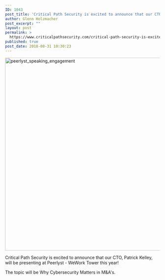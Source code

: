 ```yaml
---
ID: 1043
post_title: 'Critical Path Security is excited to announce that our CTO, Patrick Kelley, will be presenting at Peerlyst &#8211; WeWork Tower!'
author: Glenn Holzmacher
post_excerpt: ""
layout: post
permalink: >
  https://www.criticalpathsecurity.com/critical-path-security-is-excited-to-announce-that-our-cto-patrick-kelley-will-be-presenting-at-peerlyst-wework-tower/
published: true
post_date: 2018-08-31 10:30:23
---
```

<img title="peerlyst_speaking_engagement" src="https://www.criticalpathsecurity.com/wp-content/uploads/2018/08/peerlyst_speaking_engagement.png" alt="peerlyst_speaking_engagement" width="1200" height="627" />

Critical Path Security is excited to announce that our CTO, Patrick Kelley, will be presenting at Peerlyst - WeWork Tower this year!

The topic will be Why Cybersecurity Matters in M&amp;A's.
